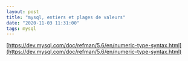 ```yaml
---
layout: post
title: "mysql, entiers et plages de valeurs"
date: "2020-11-03 11:31:00"
tags: mysql
---
```

[https://dev.mysql.com/doc/refman/5.6/en/numeric-type-syntax.html](https://dev.mysql.com/doc/refman/5.6/en/numeric-type-syntax.html)
